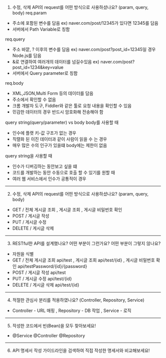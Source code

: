 1. 수정, 삭제 API의 request를 어떤 방식으로 사용하셨나요? (param, query, body)
req.param
- 주소에 포함된 변수를 담음 
   ex) naver.com/post/12345가 있다면 12345를 담음
- 서버에서 Path Variable로 칭함

req.query
- 주소 바깥, ? 이후의 변수를 담음
  ex) naver.com/post?post_id=12345일 경우 Node.js를 담음
- &로 연결하여 여러개의 데이터를 넘길수있음
  ex) naver.com/post?post_id=1234&key=value
- 서버에서 Query parameter로 칭함

req.body
- XML,JSON,Multi Form 등의 데이터를 담음
- 주소에서 확인할 수 없음
- 크롬 개발자 도구, Fiddler와 같은 툴로 요청 내용을 확인할 수 있음
- 민감한 데이터의 경우 반드시 암호화해 전송해야 함


query string(query/parameter) vs body
body를 사용할 때
- 인수에 플랫 키-값 구조가 없는 경우
- 직렬화 된 이진 데이터과 같이 사람이 읽을 수 는 경우
- 매우 많은 수의 인구가 있을떄 body에는 제한이 없음

query string을 사용할 때
- 인수가 디버깅하는 동안보고 싶을 떄
- 코드를 개발하는 동안 수동으로 호출 할 수 있기를 원할 때
- 여러 웹 서비스에서 인수가 공통적이 경우

-----------------------------------------------------------------------------------------------------------------------------------------------------------------------

2. 수정, 삭제 API의 request를 어떤 방식으로 사용하셨나요? (param, query, body)
- GET / 전체 게시글 조회 , 게시글 조회 , 게시글 비밀번호 확인     
- POST / 게시글 작성
- PUT / 게시글 수정
- DELETE / 게시글 삭제

-----------------------------------------------------------------------------------------------------------------------------------------------------------------------

3. RESTful한 API를 설계했나요? 어떤 부분이 그런가요? 어떤 부분이 그렇지 않나요?
- 자원을 식별
- GET / 전체 게시글 조회 api/test , 게시글 조회 api/test/{id} , 게시글 비밀번호 확인 api/testPassword/{id}/{password}
- POST / 게시글 작성 api/test
- PUT / 게시글 수정 api/test/{id}
- DELETE / 게시글 삭제 api/test/{id}

-----------------------------------------------------------------------------------------------------------------------------------------------------------------------

4. 적절한 관심사 분리를 적용하였나요? (Controller, Repository, Service)
- Controller - URL 매핑 , Repository - DB 작업 , Service - 로직

-----------------------------------------------------------------------------------------------------------------------------------------------------------------------

5. 작성한 코드에서 빈(Bean)을 모두 찾아보세요!
- @Service @Controller @Repository

-----------------------------------------------------------------------------------------------------------------------------------------------------------------------

6. API 명세서 작성 가이드라인을 검색하여 직접 작성한 명세서와 비교해보세요!

